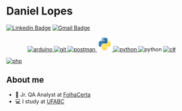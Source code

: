 # Daniel Lopes
[![Linkedin Badge](https://img.shields.io/badge/-Daniel-blue?style=flat-square&logo=Linkedin&logoColor=white&link=https://www.linkedin.com/in/ddaniellopessoares/)](https://www.linkedin.com/in/ddaniellopessoares/) 
[![Gmail Badge](https://img.shields.io/badge/-ddanielssoares@gmail.com-c14438?style=flat-square&logo=Gmail&logoColor=white&link=mailto:ddanielssoares@gmail.com)](mailto:ddanielssoares@gmail.com)

<!--- Skills --->
<p align="center"> 
   <a href="https://www.arduino.cc/" target="_blank"> <img src="https://cdn.worldvectorlogo.com/logos/arduino-1.svg" alt="arduino" width="40" height="40" /> </a> 
   <a href="https://git-scm.com/" target="_blank"> <img src="https://www.vectorlogo.zone/logos/git-scm/git-scm-icon.svg" alt="git" width="40" height="40" /> </a>
   <a href="https://postman.com" target="_blank"> <img src="https://www.vectorlogo.zone/logos/getpostman/getpostman-icon.svg" alt="postman" width="40" height="40" /> </a> 
   <a href="https://www.python.org" target="_blank"> <img src="https://raw.githubusercontent.com/devicons/devicon/master/icons/python/python-original.svg" alt="python" width="40" height="40" /> </a> 
   <a href="https://jupyter.org/" target="_blank"> <img src="https://www.vectorlogo.zone/logos/jupyter/jupyter-icon.svg" alt="python" width="40" height="40" /> </a> 
   <a target="_blank"> <img src="https://cdn.worldvectorlogo.com/logos/c.svg" alt="python" width="40" height="40" /> </a>
   <a href="https://docs.microsoft.com/pt-br/dotnet/csharp/" target="_blank"> <img src="https://cdn.worldvectorlogo.com/logos/c--4.svg" alt="c#" width="40" height="40" /> </a>
</p>
   <a href="https://www.php.net/" target="_blank"> <img src="https://cdn.worldvectorlogo.com/logos/php-1.svg" alt="php" width="40" height="40" /> </a>

## About me
<!--ts-->
  * 🔭 Jr. QA Analyst at [FolhaCerta](https://folhacerta.com/)
  * 💻 I study at [UFABC](https://www.ufabc.edu.br/)
<!--te-->
